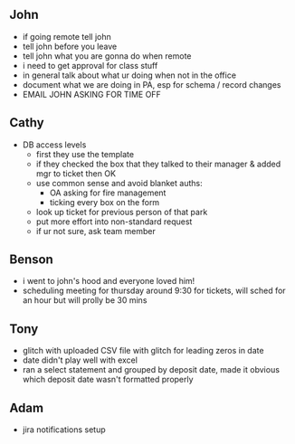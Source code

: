 ## John
- if going remote tell john
- tell john before you leave
- tell john what you are gonna do when remote
- i need to get approval for class stuff
- in general talk about what ur doing when not in the office
- document what we are doing in PA, esp for schema / record changes
- EMAIL JOHN ASKING FOR TIME OFF


## Cathy
- DB access levels
  - first they use the template
  - if they checked the box that they talked to their manager & added mgr to ticket then OK
  - use common sense and avoid blanket auths:
    - OA asking for fire management
    - ticking every box on the form
  - look up ticket for previous person of that park
  - put more effort into non-standard request
  - if ur not sure, ask team member

## Benson
- i went to john's hood and everyone loved him!
- scheduling meeting for thursday around 9:30 for tickets, will sched for an hour but will prolly be 30 mins

## Tony
- glitch with uploaded CSV file with glitch for leading zeros in date
- date didn't play well with excel
- ran a select statement and grouped by deposit date, made it obvious which deposit date wasn't formatted properly

## Adam
- jira notifications setup
